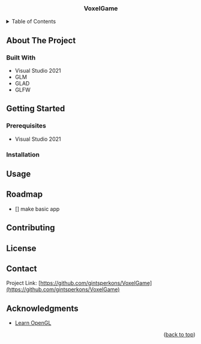<div align="center">
<h3 align="center">VoxelGame</h3>
</div>

<!-- TABLE OF CONTENTS -->
<details>
  <summary>Table of Contents</summary>
  <ol>
    <li>
      <a href="#about-the-project">About The Project</a>
      <ul>
        <li><a href="#built-with">Built With</a></li>
      </ul>
    </li>
    <li>
      <a href="#getting-started">Getting Started</a>
      <ul>
        <li><a href="#prerequisites">Prerequisites</a></li>
        <li><a href="#installation">Installation</a></li>
      </ul>
    </li>
    <li><a href="#usage">Usage</a></li>
    <li><a href="#roadmap">Roadmap</a></li>
    <li><a href="#contributing">Contributing</a></li>
    <li><a href="#license">License</a></li>
    <li><a href="#contact">Contact</a></li>
    <li><a href="#acknowledgments">Acknowledgments</a></li>
  </ol>
</details>

## About The Project

### Built With

* Visual Studio 2021
* GLM
* GLAD
* GLFW

## Getting Started
### Prerequisites

- Visual Studio 2021

### Installation
## Usage
## Roadmap

- [] make basic app

## Contributing
## License
## Contact
Project Link: [https://github.com/gintsperkons/VoxelGame](https://github.com/gintsperkons/VoxelGame)

## Acknowledgments

<!-- Use this space to list resources you find helpful and would like to give credit to. I've included a few of my favorites to kick things off! -->

* [Learn OpenGL](https://learnopengl.com/)


<p align="right">(<a href="#readme-top">back to top</a>)</p>
<!-- MARKDOWN LINKS & IMAGES -->

